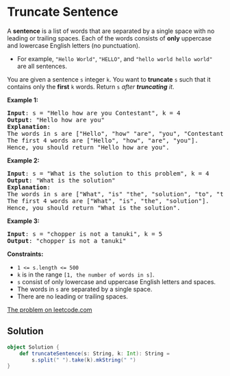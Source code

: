 # Truncate Sentence

A **sentence** is a list of words that are separated by a single space
with no leading or trailing spaces. Each of the words consists of
**only** uppercase and lowercase English letters (no punctuation).

* For example, `"Hello World"`, `"HELLO"`, and `"hello world hello
  world"` are all sentences.

You are given a sentence `s` integer `k`. You want to **truncate** `s`
such that it contains only the **first** `k` words. Return `s` _after
**truncating** it_.

**Example 1:**
<pre>
<b>Input</b>: s = "Hello how are you Contestant", k = 4
<b>Output</b>: "Hello how are you"
<b>Explanation</b>:
The words in s are ["Hello", "how" "are", "you", "Contestant"].
The first 4 words are ["Hello", "how", "are", "you"].
Hence, you should return "Hello how are you".
</pre>

**Example 2:**
<pre>
<b>Input</b>: s = "What is the solution to this problem", k = 4
<b>Output</b>: "What is the solution"
<b>Explanation</b>:
The words in s are ["What", "is" "the", "solution", "to", "this", "problem"].
The first 4 words are ["What", "is", "the", "solution"].
Hence, you should return "What is the solution".
</pre>

**Example 3:**
<pre>
<b>Input</b>: s = "chopper is not a tanuki", k = 5
<b>Output</b>: "chopper is not a tanuki"
</pre>

**Constraints:**

* `1 <= s.length <= 500`
* `k` is in the range `[1, the number of words in s]`.
* `s` consist of only lowercase and uppercase English letters and spaces.
* The words in `s` are separated by a single space.
* There are no leading or trailing spaces.

[The problem on leetcode.com](https://leetcode.com/problems/truncate-sentence/)

## Solution

```scala
object Solution {
    def truncateSentence(s: String, k: Int): String =
        s.split(" ").take(k).mkString(" ")
}
```
